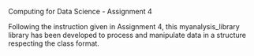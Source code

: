 Computing for Data Science - Assignment 4

Following the instruction given in Assignment 4, this myanalysis_library library has been developed to process and manipulate data in a structure respecting the class format.